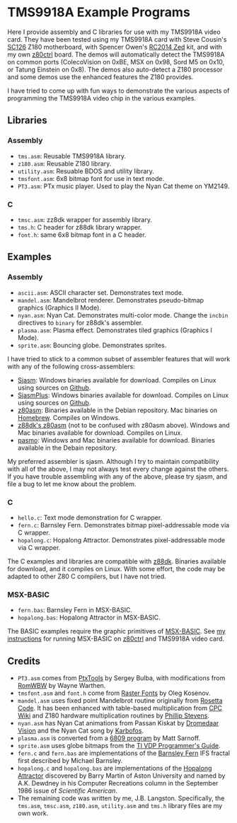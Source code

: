 # TMS9918A Example Programs

Here I provide assembly and C libraries for use with my TMS9918A video card. They have been tested using my TMS9918A card with Steve Cousin's [SC126](https://smallcomputercentral.wordpress.com/sc126-z180-motherboard-rc2014/) Z180 motherboard, with Spencer Owen's [RC2014 Zed](https://www.tindie.com/products/semachthemonkey/rc2014-zed-homebrew-z80-computer-kit/) kit, and with my own [z80ctrl](https://github.com/jblang/z80ctrl) board. The demos will automatically detect the TMS9918A on common ports (ColecoVision on 0xBE, MSX on 0x98, Sord M5 on 0x10, or Tatung Einstein on 0x8).  The demos also auto-detect a Z180 processor and some demos use the enhanced features the Z180 provides.

I have tried to come up with fun ways to demonstrate the various aspects of programming the TMS9918A video chip in the various examples.

## Libraries

### Assembly

- `tms.asm`: Reusable TMS9918A library.
- `z180.asm`: Reusable Z180 library.
- `utility.asm`: Resuable BDOS and utility library.
- `tmsfont.asm`: 6x8 bitmap font for use in text mode.
- `PT3.asm`: PTx music player. Used to play the Nyan Cat theme on YM2149.

### C

- `tmsc.asm`: zz8dk wrapper for assembly library.
- `tms.h`: C header for z88dk library wrapper.
- `font.h`: same 6x8 bitmap font in a C header.

## Examples

### Assembly

- `ascii.asm`: ASCII character set. Demonstrates text mode.
- `mandel.asm`: Mandelbrot renderer. Demonstrates pseudo-bitmap graphics (Graphics II Mode).
- `nyan.asm`: Nyan Cat. Demonstrates multi-color mode. Change the `incbin` directives to `binary` for z88dk's assembler.
- `plasma.asm`: Plasma effect. Demonstrates tiled graphics (Graphics I Mode).
- `sprite.asm`: Bouncing globe. Demonstrates sprites.

I have tried to stick to a common subset of assembler features that will work with any of the following cross-assemblers:

- [Sjasm](http://www.xl2s.tk/): Windows binaries available for download.  Compiles on Linux using sources on [Github](https://github.com/Konamiman/Sjasm).
- [SjasmPlus](https://sourceforge.net/projects/sjasmplus/):  Windows binaries available for download.  Compiles on Linux using sources on [Github](https://github.com/sjasmplus/sjasmplus).
- [z80asm](https://www.nongnu.org/z80asm/): Binaries available in the Debian repository. Mac binaries on [Homebrew](https://brew.sh/). Compiles on Windows.
- [z88dk's z80asm](https://github.com/z88dk/z88dk) (not to be confused with z80asm above). Windows and Mac binaries available for download. Compiles on Linux.
- [pasmo](http://pasmo.speccy.org/): Windows and Mac binaries available for download. Binaries available in the Debain repository.

My preferred assembler is sjasm. Although I try to maintain compatibility with all of the above, I may not always test every change against the others.  If you have trouble assembling with any of the above, please try sjasm, and file a bug to let me know about the problem.

### C

- `hello.c`: Text mode demonstration for C wrapper.
- `fern.c`: Barnsley Fern. Demonstrates bitmap pixel-addressable mode via C wrapper.
- `hopalong.c`: Hopalong Attractor. Demonstrates pixel-addressable mode via C wrapper.

The C examples and libraries are compatible with [z88dk](https://github.com/z88dk/z88dk). Binaries available for download, and it compiles on Linux. With some effort, the code may be adapted to other Z80 C compilers, but I have not tried.

### MSX-BASIC

- `fern.bas`: Barnsley Fern in MSX-BASIC. 
- `hopalong.bas`: Hopalong Attractor in MSX-BASIC.

The BASIC examples require the graphic primitives of [MSX-BASIC](https://en.wikipedia.org/wiki/MSX_BASIC).  See [my instructions](https://hackaday.io/project/158338-z80ctrl/log/157750-msx-basic-on-rc2014) for running MSX-BASIC on [z80ctrl](https://hackaday.io/project/158338-z80ctrl) and TMS9918A video card.

## Credits

- `PT3.asm` comes from [PtxTools](https://bulba.untergrund.net/progr_e.htm) by Sergey Bulba, with modifications from [RomWBW](https://github.com/wwarthen/romwbw) by Wayne Warthen.
- `tmsfont.asm` and `font.h` come from [Raster Fonts](https://github.com/idispatch/raster-fonts) by Oleg Kosenov.
- `mandel.asm` uses fixed point Mandelbrot routine originally from [Rosetta Code](https://rosettacode.org/wiki/Mandelbrot_set#Z80_Assembly).  It has been enhanced with table-based multiplication from [CPC Wiki](http://www.cpcwiki.eu/index.php/Programming:Integer_Multiplication#Fast_8bit_.2A_8bit_Unsigned_with_only_512_bytes_of_tables) and Z180 hardware multiplication routines by [Phillip Stevens](https://feilipu.me/).
- `nyan.asm` has Nyan Cat animations from Passan Kiskat by [Dromedaar Vision](http://www.dromedaar.com/) and the Nyan Cat song by [Karbofos](https://zxart.ee/eng/authors/k/karbofos/tognyanftro/qid:136394/).
- `plasma.asm` is converted from a [6809 program](https://github.com/74hc595/Ultim809/blob/master/code/user/plasma/plasma.asm) by Matt Sarnoff.
- `sprite.asm` uses globe bitmaps from the [TI VDP Programmer's Guide](http://map.grauw.nl/resources/video/ti-vdp-programmers-guide.pdf).
- `fern.c` and `fern.bas` are implementations of the [Barnsley Fern](https://en.wikipedia.org/wiki/Barnsley_fern) IFS fractal first described by Michael Barnsley.
- `hopalong.c` and `hopalong.bas` are implementations of the [Hopalong Attractor](https://brainwagon.org/2011/03/24/hopalong-from-dewdneys-armchair-universe/) discovered by Barry Martin of Aston University and named by A.K. Dewdney in his Computer Recreations column in the September 1986 issue of *Scientific American*.
- The remaining code was written by me, J.B. Langston.  Specifically, the `tms.asm`, `tmsc.asm`, `z180.asm`, `utility.asm` and `tms.h` library files are my own work.